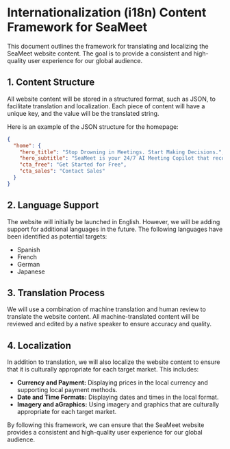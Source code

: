 # Internationalization (i18n) Content Framework for SeaMeet

This document outlines the framework for translating and localizing the SeaMeet website content. The goal is to provide a consistent and high-quality user experience for our global audience.

## **1. Content Structure**

All website content will be stored in a structured format, such as JSON, to facilitate translation and localization. Each piece of content will have a unique key, and the value will be the translated string.

Here is an example of the JSON structure for the homepage:

```json
{
  "home": {
    "hero_title": "Stop Drowning in Meetings. Start Making Decisions.",
    "hero_subtitle": "SeaMeet is your 24/7 AI Meeting Copilot that records, transcribes, summarizes, and generates action items, so you can focus on what truly matters.",
    "cta_free": "Get Started for Free",
    "cta_sales": "Contact Sales"
  }
}
```

## **2. Language Support**

The website will initially be launched in English. However, we will be adding support for additional languages in the future. The following languages have been identified as potential targets:

- Spanish
- French
- German
- Japanese

## **3. Translation Process**

We will use a combination of machine translation and human review to translate the website content. All machine-translated content will be reviewed and edited by a native speaker to ensure accuracy and quality.

## **4. Localization**

In addition to translation, we will also localize the website content to ensure that it is culturally appropriate for each target market. This includes:

- **Currency and Payment:** Displaying prices in the local currency and supporting local payment methods.
- **Date and Time Formats:** Displaying dates and times in the local format.
- **Imagery and aGraphics:** Using imagery and graphics that are culturally appropriate for each target market.

By following this framework, we can ensure that the SeaMeet website provides a consistent and high-quality user experience for our global audience.
